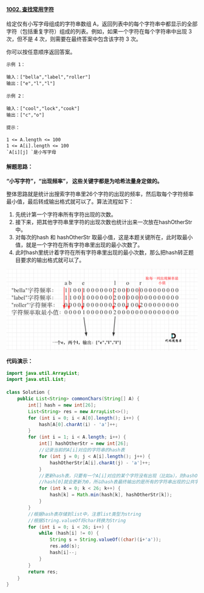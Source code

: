 #### [1002. 查找常用字符](https://leetcode-cn.com/problems/find-common-characters/)

给定仅有小写字母组成的字符串数组 A，返回列表中的每个字符串中都显示的全部字符（包括重复字符）组成的列表。例如，如果一个字符在每个字符串中出现 3 次，但不是 4 次，则需要在最终答案中包含该字符 3 次。

你可以按任意顺序返回答案。

 

```
示例 1：

输入：["bella","label","roller"]
输出：["e","l","l"]

示例 2：

输入：["cool","lock","cook"]
输出：["c","o"]

提示：

1 <= A.length <= 100
1 <= A[i].length <= 100
`A[i][j] `是小写字母
```



#### 解题思路：

**“小写字符”，“出现频率”， 这些关键字都是为哈希法量身定做的。**

整体思路就是统计出搜索字符串里26个字符的出现的频率，然后取每个字符频率最小值，最后转成输出格式就可以了。算法流程如下：

1. 先统计第一个字符串所有字符出现的次数。
2. 接下来，把其他字符串里字符的出现次数也统计出来一次放在hashOtherStr中。
3. 对每次的hash 和 hashOtherStr 取最小值，这是本题关键所在，此时取最小值，就是一个字符在所有字符串里出现的最小次数了。
4. 此时hash里统计着字符在所有字符串里出现的最小次数，那么把hash转正题目要求的输出格式就可以了。

![](images/1602641686-ZjKqgU-1002.查找常用字符.png)



**代码演示：**

```java
import java.util.ArrayList;
import java.util.List;

class Solution {
    public List<String> commonChars(String[] A) {
        int[] hash = new int[26];
        List<String> res = new ArrayList<>();
        for (int i = 0; i < A[0].length(); i++) {
            hash[A[0].charAt(i) - 'a']++;
        }
        for (int i = 1; i < A.length; i++) {
            int[] hashOtherStr = new int[26];
            //记录当前的A[i]对应的字符串的hash表
            for (int j = 0; j < A[i].length(); j++) {
                hashOtherStr[A[i].charAt(j) - 'a']++;
            }
            //更新hash表，只要有一个A[i]对应的某个字符没有出现（比如a），则hashOtherStr[0]==0
            //hash[0]就会更新为0，所以hash表最终输出的是所有的字符串出现的公共字符频率最小的次数
            for (int k = 0; k < 26; k++) {
                hash[k] = Math.min(hash[k], hashOtherStr[k]);
            }
        }
        //根据hash表存储到list中，注意list类型为string
        //根据String.valueOf将char转换为String
        for (int i = 0; i < 26; i++) {
            while (hash[i] != 0) {
                String s = String.valueOf((char)(i+'a'));
                res.add(s);
                hash[i]--;
            }
        }
        return res;
    }
}
```

